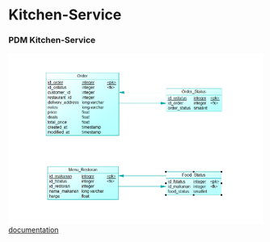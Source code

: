 # Kitchen-Service
### PDM Kitchen-Service
![alt text](https://github.com/fanlya/Kitchen-Service/blob/master/Data%20Model/Kitchen%20Service%20PDM.png)
[documentation](https://kitchen.postman.co/collections/7485400-24af94dd-1d91-4b3c-a5d0-d04e79b793ed?version=latest&workspace=bbb2ff05-6afe-4586-8186-c542e70b4ea6)

